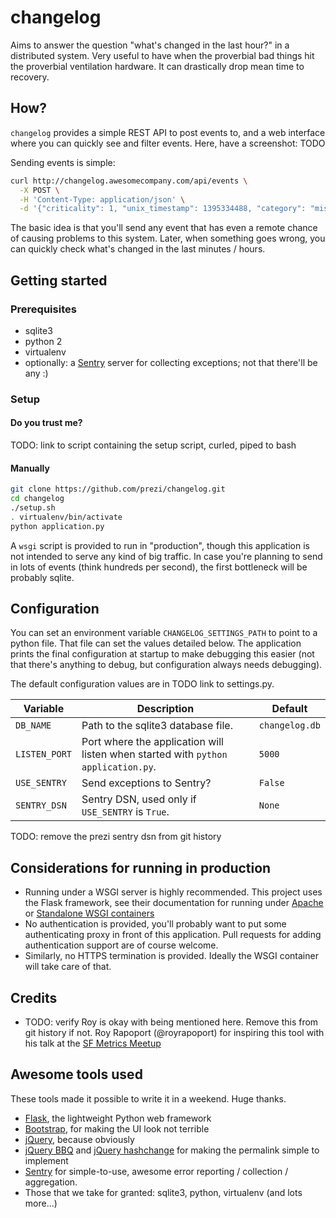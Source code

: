 # changelog

Aims to answer the question "what's changed in the last hour?" in a distributed system. Very useful to have when the
proverbial bad things hit the proverbial ventilation hardware. It can drastically drop mean time to recovery.

## How?

`changelog` provides a simple REST API to post events to, and a web interface where you can quickly see and filter events.
Here, have a screenshot: TODO

Sending events is simple:

```sh
curl http://changelog.awesomecompany.com/api/events \
  -X POST \
  -H 'Content-Type: application/json' \
  -d '{"criticality": 1, "unix_timestamp": 1395334488, "category": "misc", "description": "cli test"}'
```
The basic idea is that you'll send any event that has even a remote chance of causing problems to this system. Later,
when something goes wrong, you can quickly check what's changed in the last minutes / hours.

## Getting started

### Prerequisites
 - sqlite3
 - python 2
 - virtualenv
 - optionally: a [Sentry](https://getsentry.com/) server for collecting exceptions; not that there'll be any :)

### Setup

#### Do you trust me?
TODO: link to script containing the setup script, curled, piped to bash

#### Manually
```sh
git clone https://github.com/prezi/changelog.git
cd changelog
./setup.sh
. virtualenv/bin/activate
python application.py
```

A `wsgi` script is provided to run in "production", though this application is not intended to serve any kind of big traffic.
In case you're planning to send in lots of events (think hundreds per second), the first bottleneck will be probably sqlite.


## Configuration

You can set an environment variable `CHANGELOG_SETTINGS_PATH` to point to a python file. That file can set the values detailed
below. The application prints the final configuration at startup to make debugging this easier (not that there's anything
to debug, but configuration always needs debugging).

The default configuration values are in TODO link to settings.py.

| Variable      | Description                                                                      | Default        |
|---------------|----------------------------------------------------------------------------------|----------------|
| `DB_NAME`     | Path to the sqlite3 database file.                                               |`changelog.db`  |
| `LISTEN_PORT` | Port where the application will listen when started with `python application.py`.| `5000`         |
| `USE_SENTRY`  | Send exceptions to Sentry?                                                       | `False`        |
| `SENTRY_DSN`  | Sentry DSN, used only if `USE_SENTRY` is `True`.                                 | `None`         |

TODO: remove the prezi sentry dsn from git history

## Considerations for running in production

 - Running under a WSGI server is highly recommended. This project uses the Flask framework, see their documentation for
   running under [Apache](http://flask.pocoo.org/docs/deploying/mod_wsgi/) or [Standalone WSGI containers](http://flask.pocoo.org/docs/deploying/wsgi-standalone/)
 - No authentication is provided, you'll probably want to put some authenticating proxy in front of this application.
   Pull requests for adding authentication support are of course welcome.
 - Similarly, no HTTPS termination is provided. Ideally the WSGI container will take care of that.

## Credits

 - TODO: verify Roy is okay with being mentioned here. Remove this from git history if not.
   Roy Rapoport (@royrapoport) for inspiring this tool with his talk at the
   [SF Metrics Meetup](http://blog.librato.com/posts/2013/6/12/sf-metrics-meetup-change-reporting-and-building-metrics-from-log-data)

## Awesome tools used
These tools made it possible to write it in a weekend. Huge thanks.

- [Flask](http://flask.pocoo.org/), the lightweight Python web framework
- [Bootstrap](http://getbootstrap.com/), for making the UI look not terrible
- [jQuery](http://jquery.com/), because obviously
- [jQuery BBQ](http://benalman.com/code/projects/jquery-bbq/docs/files/jquery-ba-bbq-js.html) and
  [jQuery hashchange](http://benalman.com/code/projects/jquery-hashchange/docs/files/jquery-ba-hashchange-js.html)
  for making the permalink simple to implement
- [Sentry](http://getsentry.com/) for simple-to-use, awesome error reporting / collection / aggregation.
- Those that we take for granted: sqlite3, python, virtualenv (and lots more...)

